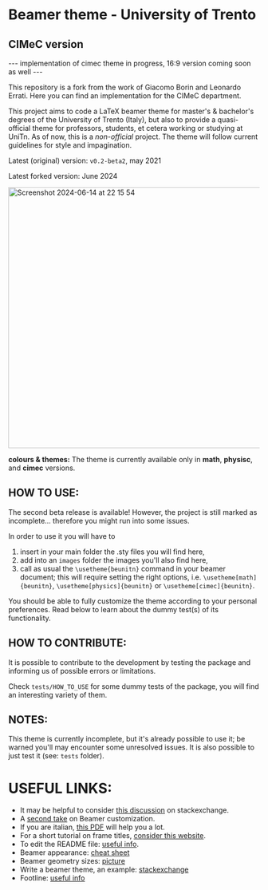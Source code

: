 # Beamer theme - University of Trento

## CIMeC version

--- implementation of cimec theme in progress, 16:9 version coming soon as well ---

This repository is a fork from the work of Giacomo Borin and Leonardo Errati. Here you can find an implementation for the CIMeC department.

This project aims to code a LaTeX beamer theme for master's & bachelor's degrees of the University of Trento (Italy), but also to provide a quasi-official theme for professors, students, et cetera working or studying at UniTn. As of now, this is a _non-official_ project. The theme will follow current guidelines for style and impagination.

Latest (original) version: `v0.2-beta2`, may 2021

Latest forked version: June 2024

<img width="523" alt="Screenshot 2024-06-14 at 22 15 54" src="https://github.com/gabridele/Beamer-Theme/assets/125871960/6d64fbb8-0dd6-4305-ad42-6c481bf7fe3c">

**colours & themes:** The theme is currently available only in **math**, **physisc**, and **cimec** versions.

## HOW TO USE:
The second beta release is available! However, the project is still marked as incomplete... therefore you might run into some issues.

In order to use it you will have to 
1. insert in your main folder the .sty files you will find here,
2. add into an `images` folder the images you'll also find here,
3. call as usual the `\usetheme{beunitn}` command in your beamer document; this will require setting the right options, i.e. `\usetheme[math]{beunitn}`, `\usetheme[physics]{beunitn}` or `\usetheme[cimec]{beunitn}`.

You should be able to fully customize the theme according to your personal preferences. Read below to learn about the dummy test(s) of its functionality.

## HOW TO CONTRIBUTE: 
It is possible to contribute to the development by testing the package and informing us of possible errors or limitations. 

Check `tests/HOW_TO_USE` for some dummy tests of the package, you will find an interesting variety of them.

## NOTES:
This theme is currently incomplete, but it's already possible to use it; be warned you'll may encounter some unresolved issues. It is also possible to just test it (see: `tests` folder). 

# USEFUL LINKS: 
- It may be helpful to consider [this discussion](https://tex.stackexchange.com/questions/146529/design-a-custom-beamer-theme-from-scratch) on stackexchange. 
- A [second take](https://www.r-bloggers.com/2011/11/create-your-own-beamer-template/) on Beamer customization.
- If you are italian, [this PDF](https://www.guitex.org/home/images/doc/GuideGuIT/intropersbeamer.pdf) will help you a lot.
- For a short tutorial on frame titles, [consider this website](https://bloerg.net/posts/customizing-the-frametitle-of-beamer-presentation/).
- To edit the README file: [useful info](https://docs.github.com/en/github/writing-on-github/basic-writing-and-formatting-syntax).
- Beamer appearance: [cheat sheet](http://www.cpt.univ-mrs.fr/~masson/latex/Beamer-appearance-cheat-sheet.pdf)
- Beamer geometry sizes: [picture](https://www.google.com/url?sa=i&url=https%3A%2F%2Ftex.stackexchange.com%2Fquestions%2F34367%2Fbeamer-frame-without-decorations-with-custom-margin&psig=AOvVaw1btF3iM-dko9MQgSazc4Ph&ust=1619707212640000&source=images&cd=vfe&ved=0CAIQjRxqFwoTCICm-dqVofACFQAAAAAdAAAAABAO)
- Write a beamer theme, an example: [stackexchange](https://tex.stackexchange.com/questions/261185/issues-with-custom-beamer-theme)
- Footline: [useful info](https://tex.stackexchange.com/questions/167648/beamer-navigation-symbols-inside-footline)
